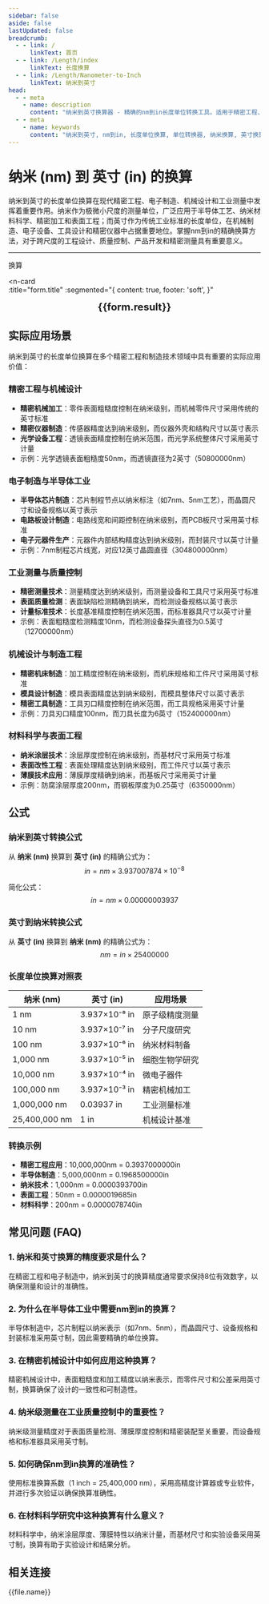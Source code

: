 ```yaml
---
sidebar: false
aside: false
lastUpdated: false
breadcrumb:
  - - link: /
      linkText: 首页
  - - link: /Length/index
      linkText: 长度换算
  - - link: /Length/Nanometer-to-Inch
      linkText: 纳米到英寸
head:
  - - meta
    - name: description
      content: "纳米到英寸换算器 - 精确的nm到in长度单位转换工具。适用于精密工程、电子制造、机械设计和工业测量的微观到宏观尺度换算。"
  - - meta
    - name: keywords
      content: "纳米到英寸, nm到in, 长度单位换算, 单位转换器, 纳米换算, 英寸换算, 精密工程, 电子制造, 机械设计, 工业测量, 精密测量, 长度转换, 单位换算表, 纳米英寸对照表"
---
```

# 纳米 (nm) 到 英寸 (in) 的换算

纳米到英寸的长度单位换算在现代精密工程、电子制造、机械设计和工业测量中发挥着重要作用。纳米作为极微小尺度的测量单位，广泛应用于半导体工艺、纳米材料科学、精密加工和表面工程；而英寸作为传统工业标准的长度单位，在机械制造、电子设备、工具设计和精密仪器中占据重要地位。掌握nm到in的精确换算方法，对于跨尺度的工程设计、质量控制、产品开发和精密测量具有重要意义。

---
<script setup>
import { onMounted, reactive, inject, ref } from 'vue'
import { NButton, NForm, NFormItem, NInput, NInputNumber, NSelect, NCard, useMessage,NGrid ,NGi } from 'naive-ui'
import { defineClientComponent } from 'vitepress'
import { Length } from '../../files';
const seoKey = ['单位转换器','单位换算','长度单位转换器','长度单位转换','尺寸换算','长度单位换算','长度单位换算表','纳米英寸','纳米和英寸','纳米单位','一纳米等于多少英寸','纳米到英寸换算','nm in','纳米和英寸的换算单位','纳米英寸转换','in是什么单位','纳米和英寸','纳米换算','nm','英寸单位','长度换算公式','纳米转英寸','英寸换算','纳米计算器','英寸计算器','长度单位','纳米到英寸公式','英寸转换器','纳米英寸对照表','长度转换','单位换算表','纳米英寸换算器','英寸长度','纳米长度','长度计算','单位转换公式','纳米英寸计算','长度换算器','英寸单位换算','纳米单位换算','长度单位转换表','纳米英寸转换表']
const convert = inject('convert')

const form = reactive({
  number: null,
  result: '',
  title: '纳米 (nm) 到 英寸 (in) 的换算'
})

const convertHandler = () => {
  if (form.number !== null && !isNaN(form.number)) {
    const convertedValue = parseFloat(form.number) * 0.00000003937
    form.result = `${form.number}nm = ${convertedValue.toFixed(10)}in`
  } else {
    form.result = '请输入有效的数值。'
  }
}
</script>

<n-form size="large" :model="form">
  <n-form-item label="纳米 (nm)">
    <n-input-number v-model:value="form.number" placeholder="输入纳米" style="width: 100%" />
  </n-form-item>
  <n-form-item>
    <n-button type="info" @click="convertHandler" block>换算</n-button>
  </n-form-item>
</n-form>

<n-card  
  :title="form.title"
  :segmented="{
    content: true,
    footer: 'soft',
  }"
>
  <div  style="text-align:center;font-size:20px;">
    <strong>{{form.result}}</strong>
  </div>
    <template #footer>
    <div>
      <span v-for="item of seoKey">{{item}}，</span>
    </div>
  </template>
</n-card>

## 实际应用场景

纳米到英寸的长度单位换算在多个精密工程和制造技术领域中具有重要的实际应用价值：

### 精密工程与机械设计
- **精密机械加工**：零件表面粗糙度控制在纳米级别，而机械零件尺寸采用传统的英寸标准
- **精密仪器制造**：传感器精度达到纳米级别，而仪器外壳和结构尺寸以英寸表示
- **光学设备工程**：透镜表面精度控制在纳米范围，而光学系统整体尺寸采用英寸计量
- 示例：光学透镜表面粗糙度50nm，而透镜直径为2英寸（50800000nm）

### 电子制造与半导体工业
- **半导体芯片制造**：芯片制程节点以纳米标注（如7nm、5nm工艺），而晶圆尺寸和设备规格以英寸表示
- **电路板设计制造**：电路线宽和间距控制在纳米级别，而PCB板尺寸采用英寸标准
- **电子元器件生产**：元器件内部结构精度达到纳米级别，而封装尺寸以英寸计量
- 示例：7nm制程芯片线宽，对应12英寸晶圆直径（304800000nm）

### 工业测量与质量控制
- **精密测量技术**：测量精度达到纳米级别，而测量设备和工具尺寸采用英寸标准
- **表面质量检测**：表面缺陷检测精确到纳米，而检测设备规格以英寸表示
- **计量标准技术**：长度基准精度控制在纳米范围，而标准器具尺寸以英寸计量
- 示例：表面粗糙度检测精度10nm，而检测设备探头直径为0.5英寸（12700000nm）

### 机械设计与制造工程
- **精密机床制造**：加工精度控制在纳米级别，而机床规格和工件尺寸采用英寸标准
- **模具设计制造**：模具表面精度达到纳米级别，而模具整体尺寸以英寸表示
- **精密工具制造**：工具刃口精度控制在纳米范围，而工具规格采用英寸计量
- 示例：刀具刃口精度100nm，而刀具长度为6英寸（152400000nm）

### 材料科学与表面工程
- **纳米涂层技术**：涂层厚度控制在纳米级别，而基材尺寸采用英寸标准
- **表面改性工程**：表面处理精度达到纳米级别，而工件尺寸以英寸表示
- **薄膜技术应用**：薄膜厚度精确到纳米，而基板尺寸采用英寸计量
- 示例：防腐涂层厚度200nm，而钢板厚度为0.25英寸（6350000nm）

## 公式

### 纳米到英寸转换公式
从 **纳米 (nm)** 换算到 **英寸 (in)** 的精确公式为：
$$ in = nm \times 3.937007874 \times 10^{-8} $$

简化公式：
$$ in = nm \times 0.00000003937 $$

### 英寸到纳米转换公式
从 **英寸 (in)** 换算到 **纳米 (nm)** 的精确公式为：
$$ nm = in \times 25400000 $$

### 长度单位换算对照表

| 纳米 (nm) | 英寸 (in) | 应用场景 |
|-----------|-----------|----------|
| 1 nm | 3.937×10⁻⁸ in | 原子级精度测量 |
| 10 nm | 3.937×10⁻⁷ in | 分子尺度研究 |
| 100 nm | 3.937×10⁻⁶ in | 纳米材料制备 |
| 1,000 nm | 3.937×10⁻⁵ in | 细胞生物学研究 |
| 10,000 nm | 3.937×10⁻⁴ in | 微电子器件 |
| 100,000 nm | 3.937×10⁻³ in | 精密机械加工 |
| 1,000,000 nm | 0.03937 in | 工业测量标准 |
| 25,400,000 nm | 1 in | 机械设计基准 |

### 转换示例
- **精密工程应用**：10,000,000nm = 0.3937000000in
- **半导体制造**：5,000,000nm = 0.1968500000in
- **纳米技术**：1,000nm = 0.0000393700in
- **表面工程**：50nm = 0.0000019685in
- **材料科学**：200nm = 0.0000078740in

## 常见问题 (FAQ)

### 1. 纳米和英寸换算的精度要求是什么？
在精密工程和电子制造中，纳米到英寸的换算精度通常要求保持8位有效数字，以确保测量和设计的准确性。

### 2. 为什么在半导体工业中需要nm到in的换算？
半导体制造中，芯片制程以纳米表示（如7nm、5nm），而晶圆尺寸、设备规格和封装标准采用英寸制，因此需要精确的单位换算。

### 3. 在精密机械设计中如何应用这种换算？
精密机械设计中，表面粗糙度和加工精度以纳米表示，而零件尺寸和公差采用英寸制，换算确保了设计的一致性和可制造性。

### 4. 纳米级测量在工业质量控制中的重要性？
纳米级测量精度对于表面质量检测、薄膜厚度控制和精密装配至关重要，而设备规格和标准器具采用英寸制。

### 5. 如何确保nm到in换算的准确性？
使用标准换算系数（1 inch = 25,400,000 nm），采用高精度计算器或专业软件，并进行多次验证以确保换算准确性。

### 6. 在材料科学研究中这种换算有什么意义？
材料科学中，纳米涂层厚度、薄膜特性以纳米计量，而基材尺寸和实验设备采用英寸制，换算有助于实验设计和结果分析。

## 相关连接
<n-grid x-gap="12" :cols="2">
  <n-gi v-for="(file, index) in Length" :key="index">
    <n-button
      text
      tag="a"
      :href="file.path"
      type="info"
    >
      {{file.name}}
    </n-button>
  </n-gi>
</n-grid>